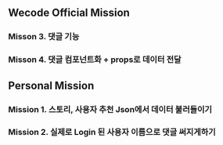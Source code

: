 ## Wecode Official Mission

### Misson 3. 댓글 기능

### Misson 4. 댓글 컴포넌트화 + props로 데이터 전달

## Personal Mission

### Mission 1. 스토리, 사용자 추천 Json에서 데이터 불러들이기

### Mission 2. 실제로 Login 된 사용자 이름으로 댓글 써지게하기

